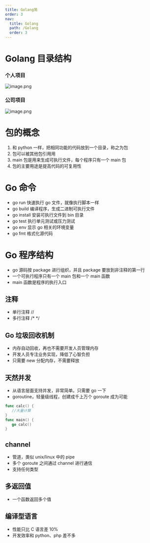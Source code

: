 ```yaml
---
title: Golang简
order: 3
nav:
  title: Golang
  path: /Golang
  order: 3
---
```


# Golang 目录结构

### 个人项目

![image.png](http://rdsbackuposs.oss-cn-shanghai.aliyuncs.com/hunter-docs/image-d8d8801ad1904ddea72736f9df8614d1.png)

### 公司项目

![image.png](http://rdsbackuposs.oss-cn-shanghai.aliyuncs.com/hunter-docs/image-a70f913e56f144778377f0c74eddad52.png)

# 包的概念

1. 和 python ⼀样，把相同功能的代码放到⼀个⽬录，称之为包
2. 包可以被其他包引⽤用
3. main 包是用来生成可执行⽂件，每个程序只有⼀个 main 包
4. 包的主要⽤途是提高代码的可复用性

# Go 命令

- go run 快速执⾏ go ⽂件，就像执行脚本⼀样
- go build 编译程序，⽣成⼆进制可执⾏⽂件
- go install 安装可执⾏⽂件到 bin 目录
- go test 执⾏单元测试或压⼒测试
- go env 显示 go 相关的环境变量
- go fmt 格式化源代码

# Go 程序结构

- go 源码按 package 进行组织，并且 package 要放到⾮注释的第⼀⾏
- ⼀个可执⾏程序只有一个 main 包和⼀个 main 函数
- main 函数是程序的执行入⼝

## 注释

- 单⾏注释 //
- 多⾏注释 /\* \*/

## Go 垃圾回收机制

- 内存⾃动回收，再也不需要开发⼈员管理内存
- 开发⼈员专注业务实现，降低了⼼智负担
- 只需要 new 分配内存，不需要释放

## 天然并发

- 从语⾔层面支持并发，非常简单。只需要 go 一下
- goroutine，轻量级线程，创建成千上万个 goroute 成为可能

```go
func calc() {
   //⼤量计算 
}
func main() {
   go calc() 
}
```

## channel

- 管道，类似 unix/linux 中的 pipe
- 多个 goroute 之间通过 channel 进⾏通信
- ⽀持任何类型

## 多返回值

- 一个函数返回多个值

## 编译型语言

- 性能只⽐ C 语⾔差 10%
- 开发效率和 python、php 差不多
